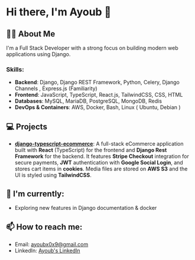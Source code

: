 # Hi there, I'm Ayoub 👋

## 👨‍💻 About Me
I'm a Full Stack Developer with a strong focus on building modern web applications using Django.

### Skills:
- **Backend**: Django, Django REST Framework, Python, Celery, Django Channels , Express.js (Familiarity)
- **Frontend**: JavaScript, TypeScript, React.js, TailwindCSS, CSS, HTML
- **Databases**: MySQL, MariaDB, PostgreSQL, MongoDB, Redis
- **DevOps & Containers**: AWS, Docker, Bash, Linux ( Ubuntu, Debian )

## 💻 Projects
- **[django-typescript-ecommerce](https://github.com/ayoub-drf/django-typescript-ecommerce)**: A full-stack eCommerce application built with **React** (TypeScript) for the frontend and **Django Rest Framework** for the backend. It features **Stripe Checkout** integration for secure payments, **JWT** authentication with **Google Social Login**, and stores cart items in **cookies**. Media files are stored on **AWS S3** and the UI is styled using **TailwindCSS**.


## 🌱 I'm currently:
- Exploring new features in Django documentation & docker

## 📫 How to reach me:
- Email: [ayoubx0x9@gmail.com](mailto:ayoubx0x9@gmail.com)
- LinkedIn: [Ayoub's LinkedIn](https://www.linkedin.com/in/ayoub-belghoul/)
